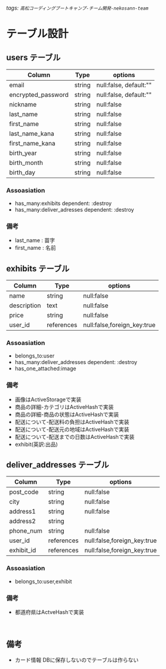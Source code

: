 ###### tags: `高松コーディングブートキャンプ-チーム開発-nekosann-team`

# テーブル設計

## users テーブル
| Column             | Type   | options                |
| ------------------ | ------ | ---------------------- |
| email              | string | null:false, default:"" |
| encrypted_password | string | null:false, default:"" |
| nickname           | string | null:false             |
| last_name          | string | null:false             |
| first_name         | string | null:false             |
| last_name_kana     | string | null:false             |
| first_name_kana    | string | null:false             |
| birth_year         | string | null:false             |
| birth_month        | string | null:false             |
| birth_day          | string | null:false             |

### Assoasiation
* has_many:exhibits dependent: :destroy
* has_many:deliver_adresses dependent: :destroy

### 備考
* last_name : 苗字
* first_name : 名前

## exhibits テーブル
| Column      | Type       | options                     |
| ----------- | ---------- | --------------------------- |
| name        | string     | null:false                  |
| description | text       | null:false                  |
| price       | string     | null:false                  |
| user_id     | references | null:false,foreign_key:true | 

### Assoasiation
* belongs_to:user
* has_many:deliver_addresses dependent: :destroy
* has_one_attached:image

### 備考
* 画像はActiveStorageで実装
* 商品の詳細-カテゴリはActiveHashで実装
* 商品の詳細-商品の状態はActiveHashで実装
* 配送について-配送料の負担はActiveHashで実装
* 配送について-配送元の地域はActiveHashで実装
* 配送について-配送までの日数はActiveHashで実装
* exhibit(英訳:出品)

## deliver_addresses テーブル
| Column     | Type       | options                     |
| ---------- | ---------- | --------------------------- |
| post_code  | string     | null:false                  |
| city       | string     | null:false                  |
| address1   | string     | null:false                  |
| address2   | string     |                             |
| phone_num  | string     | null:false                  |
| user_id    | references | null:false,foreign_key:true |
| exhibit_id | references | null:false,foreign_key:true |

### Assoasiation
* belongs_to:user,exhibit

### 備考
* 都道府県はActveHashで実装

</br>

## 備考

* カード情報
DBに保存しないのでテーブルは作らない
